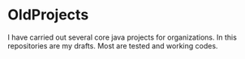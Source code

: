 # OldProjects
I have carried out several core java projects for organizations. In this repositories are my drafts. Most are tested and working codes.
